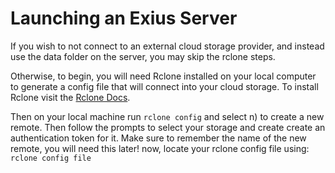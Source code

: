 # Launching an Exius Server
If you wish to not connect to an external cloud storage provider, and instead use the data folder on the server, you may skip the rclone steps.

Otherwise, to begin, you will need Rclone installed on your local computer to generate a config file that will connect into your cloud storage. To install Rclone visit the [Rclone Docs](https://rclone.org/install/).

Then on your local machine run 
`rclone config`
and select n) to create a new remote. Then follow the prompts to select your storage and create create an authentication token for it. Make sure to remember the name of the new remote, you will need this later!
now, locate your rclone config file using: 
`rclone config file`